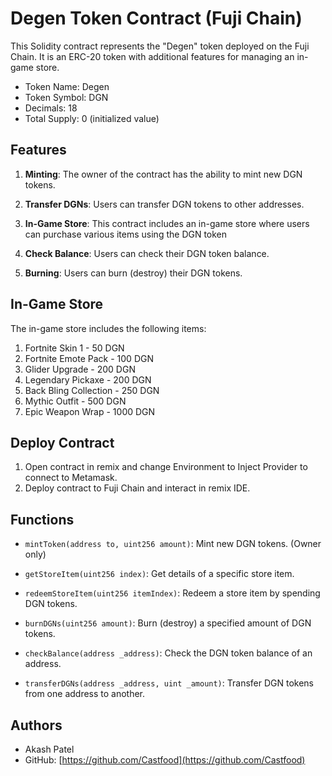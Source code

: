 # Degen Token Contract (Fuji Chain)

This Solidity contract represents the "Degen" token deployed on the Fuji Chain. It is an ERC-20 token with additional features for managing an in-game store.

- Token Name: Degen 
- Token Symbol: DGN
- Decimals: 18
- Total Supply: 0 (initialized value)

## Features

1. **Minting**: The owner of the contract has the ability to mint new DGN tokens.

2. **Transfer DGNs**: Users can transfer DGN tokens to other addresses.

3. **In-Game Store**: This contract includes an in-game store where users can purchase various items using the DGN token

4. **Check Balance**: Users can check their DGN token balance.

5. **Burning**: Users can burn (destroy) their DGN tokens.

## In-Game Store

The in-game store includes the following items:

1. Fortnite Skin 1 - 50 DGN
2. Fortnite Emote Pack - 100 DGN
3. Glider Upgrade - 200 DGN
4. Legendary Pickaxe - 200 DGN
5. Back Bling Collection - 250 DGN
6. Mythic Outfit - 500 DGN
7. Epic Weapon Wrap - 1000 DGN

## Deploy Contract

1. Open contract in remix and change Environment to Inject Provider to connect to Metamask.
2. Deploy contract to Fuji Chain and interact in remix IDE.

## Functions

- `mintToken(address to, uint256 amount)`: Mint new DGN tokens. (Owner only)

- `getStoreItem(uint256 index)`: Get details of a specific store item.

- `redeemStoreItem(uint256 itemIndex)`: Redeem a store item by spending DGN tokens.

- `burnDGNs(uint256 amount)`: Burn (destroy) a specified amount of DGN tokens.

- `checkBalance(address _address)`: Check the DGN token balance of an address.

- `transferDGNs(address _address, uint _amount)`: Transfer DGN tokens from one address to another.

## Authors

- Akash Patel
- GitHub: [https://github.com/Castfood](https://github.com/Castfood)
